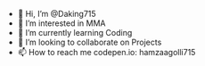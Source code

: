 - 👋 Hi, I’m @Daking715
- 👀 I’m interested in MMA
- 🌱 I’m currently learning Coding
- 💞️ I’m looking to collaborate on Projects
- 📫 How to reach me codepen.io: hamzaagolli715

<!---
Daking715/Daking715 is a ✨ special ✨ repository because its `README.md` (this file) appears on your GitHub profile.
You can click the Preview link to take a look at your changes.
--->
